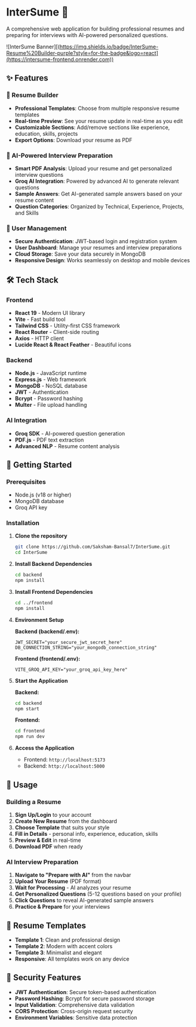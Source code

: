 # InterSume 🚀

A comprehensive web application for building professional resumes and preparing for interviews with AI-powered personalized questions.

![InterSume Banner][(https://img.shields.io/badge/InterSume-Resume%20Builder-purple?style=for-the-badge&logo=react](https://intersume-frontend.onrender.com))

## ✨ Features

### 📄 Resume Builder

- **Professional Templates**: Choose from multiple responsive resume templates
- **Real-time Preview**: See your resume update in real-time as you edit
- **Customizable Sections**: Add/remove sections like experience, education, skills, projects
- **Export Options**: Download your resume as PDF

### 🤖 AI-Powered Interview Preparation

- **Smart PDF Analysis**: Upload your resume and get personalized interview questions
- **Groq AI Integration**: Powered by advanced AI to generate relevant questions
- **Sample Answers**: Get AI-generated sample answers based on your resume content
- **Question Categories**: Organized by Technical, Experience, Projects, and Skills

### 👤 User Management

- **Secure Authentication**: JWT-based login and registration system
- **User Dashboard**: Manage your resumes and interview preparations
- **Cloud Storage**: Save your data securely in MongoDB
- **Responsive Design**: Works seamlessly on desktop and mobile devices

## 🛠️ Tech Stack

### Frontend

- **React 19** - Modern UI library
- **Vite** - Fast build tool
- **Tailwind CSS** - Utility-first CSS framework
- **React Router** - Client-side routing
- **Axios** - HTTP client
- **Lucide React & React Feather** - Beautiful icons

### Backend

- **Node.js** - JavaScript runtime
- **Express.js** - Web framework
- **MongoDB** - NoSQL database
- **JWT** - Authentication
- **Bcrypt** - Password hashing
- **Multer** - File upload handling

### AI Integration

- **Groq SDK** - AI-powered question generation
- **PDF.js** - PDF text extraction
- **Advanced NLP** - Resume content analysis

## 🚀 Getting Started

### Prerequisites

- Node.js (v18 or higher)
- MongoDB database
- Groq API key

### Installation

1. **Clone the repository**

   ```bash
   git clone https://github.com/Saksham-Bansal7/InterSume.git
   cd InterSume
   ```

2. **Install Backend Dependencies**

   ```bash
   cd backend
   npm install
   ```

3. **Install Frontend Dependencies**

   ```bash
   cd ../frontend
   npm install
   ```

4. **Environment Setup**

   **Backend (backend/.env):**

   ```env
   JWT_SECRET="your_secure_jwt_secret_here"
   DB_CONNECTION_STRING="your_mongodb_connection_string"
   ```

   **Frontend (frontend/.env):**

   ```env
   VITE_GROQ_API_KEY="your_groq_api_key_here"
   ```

5. **Start the Application**

   **Backend:**

   ```bash
   cd backend
   npm start
   ```

   **Frontend:**

   ```bash
   cd frontend
   npm run dev
   ```

6. **Access the Application**
   - Frontend: `http://localhost:5173`
   - Backend: `http://localhost:5000`

## 📱 Usage

### Building a Resume

1. **Sign Up/Login** to your account
2. **Create New Resume** from the dashboard
3. **Choose Template** that suits your style
4. **Fill in Details** - personal info, experience, education, skills
5. **Preview & Edit** in real-time
6. **Download PDF** when ready

### AI Interview Preparation

1. **Navigate to "Prepare with AI"** from the navbar
2. **Upload Your Resume** (PDF format)
3. **Wait for Processing** - AI analyzes your resume
4. **Get Personalized Questions** (5-12 questions based on your profile)
5. **Click Questions** to reveal AI-generated sample answers
6. **Practice & Prepare** for your interviews

## 🎨 Resume Templates

- **Template 1**: Clean and professional design
- **Template 2**: Modern with accent colors
- **Template 3**: Minimalist and elegant
- **Responsive**: All templates work on any device

## 🔐 Security Features

- **JWT Authentication**: Secure token-based authentication
- **Password Hashing**: Bcrypt for secure password storage
- **Input Validation**: Comprehensive data validation
- **CORS Protection**: Cross-origin request security
- **Environment Variables**: Sensitive data protection
